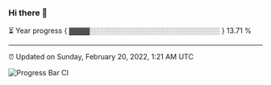 ### Hi there 👋

⏳ Year progress { ▓▓▓▓░░░░░░░░░░░░░░░░░░░░░░░░░░ } 13.71 %

---

⏰ Updated on Sunday, February 20, 2022, 1:21 AM UTC

![Progress Bar CI](https://github.com/arthurbuhl/arthurbuhl/workflows/Progress%20Bar%20CI/badge.svg)
